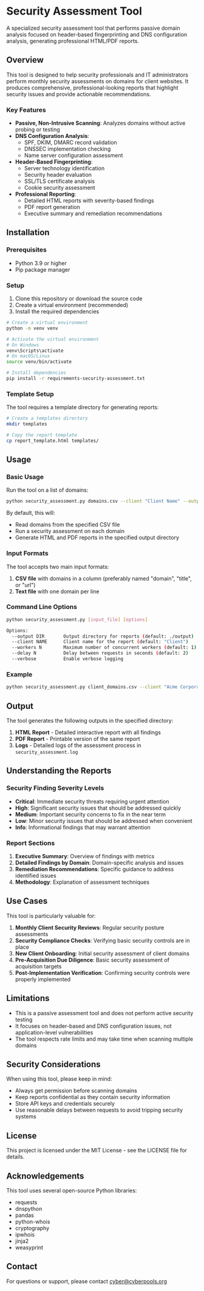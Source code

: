 # Security Assessment Tool

A specialized security assessment tool that performs passive domain analysis focused on header-based fingerprinting and DNS configuration analysis, generating professional HTML/PDF reports.

## Overview

This tool is designed to help security professionals and IT administrators perform monthly security assessments on domains for client websites. It produces comprehensive, professional-looking reports that highlight security issues and provide actionable recommendations.

### Key Features

- **Passive, Non-Intrusive Scanning**: Analyzes domains without active probing or testing
- **DNS Configuration Analysis**: 
  - SPF, DKIM, DMARC record validation
  - DNSSEC implementation checking
  - Name server configuration assessment
- **Header-Based Fingerprinting**:
  - Server technology identification
  - Security header evaluation
  - SSL/TLS certificate analysis
  - Cookie security assessment
- **Professional Reporting**:
  - Detailed HTML reports with severity-based findings
  - PDF report generation
  - Executive summary and remediation recommendations

## Installation

### Prerequisites

- Python 3.9 or higher
- Pip package manager

### Setup

1. Clone this repository or download the source code
2. Create a virtual environment (recommended)
3. Install the required dependencies

```bash
# Create a virtual environment
python -m venv venv

# Activate the virtual environment
# On Windows
venv\Scripts\activate
# On macOS/Linux
source venv/bin/activate

# Install dependencies
pip install -r requirements-security-assessment.txt
```

### Template Setup

The tool requires a template directory for generating reports:

```bash
# Create a templates directory
mkdir templates

# Copy the report template
cp report_template.html templates/
```

## Usage

### Basic Usage

Run the tool on a list of domains:

```bash
python security_assessment.py domains.csv --client "Client Name" --output ./reports
```

By default, this will:
- Read domains from the specified CSV file
- Run a security assessment on each domain
- Generate HTML and PDF reports in the specified output directory

### Input Formats

The tool accepts two main input formats:

1. **CSV file** with domains in a column (preferably named "domain", "title", or "url")
2. **Text file** with one domain per line

### Command Line Options

```bash
python security_assessment.py [input_file] [options]

Options:
  --output DIR       Output directory for reports (default: ./output)
  --client NAME      Client name for the report (default: "Client")
  --workers N        Maximum number of concurrent workers (default: 1)
  --delay N          Delay between requests in seconds (default: 2)
  --verbose          Enable verbose logging
```

### Example

```bash
python security_assessment.py client_domains.csv --client "Acme Corporation" --output ./reports/acme --workers 2 --delay 3
```

## Output

The tool generates the following outputs in the specified directory:

1. **HTML Report** - Detailed interactive report with all findings
2. **PDF Report** - Printable version of the same report
3. **Logs** - Detailed logs of the assessment process in `security_assessment.log`

## Understanding the Reports

### Security Finding Severity Levels

- **Critical**: Immediate security threats requiring urgent attention
- **High**: Significant security issues that should be addressed quickly
- **Medium**: Important security concerns to fix in the near term
- **Low**: Minor security issues that should be addressed when convenient
- **Info**: Informational findings that may warrant attention

### Report Sections

1. **Executive Summary**: Overview of findings with metrics
2. **Detailed Findings by Domain**: Domain-specific analysis and issues
3. **Remediation Recommendations**: Specific guidance to address identified issues
4. **Methodology**: Explanation of assessment techniques

## Use Cases

This tool is particularly valuable for:

1. **Monthly Client Security Reviews**: Regular security posture assessments
2. **Security Compliance Checks**: Verifying basic security controls are in place
3. **New Client Onboarding**: Initial security assessment of client domains
4. **Pre-Acquisition Due Diligence**: Basic security assessment of acquisition targets
5. **Post-Implementation Verification**: Confirming security controls were properly implemented

## Limitations

- This is a passive assessment tool and does not perform active security testing
- It focuses on header-based and DNS configuration issues, not application-level vulnerabilities
- The tool respects rate limits and may take time when scanning multiple domains

## Security Considerations

When using this tool, please keep in mind:

- Always get permission before scanning domains
- Keep reports confidential as they contain security information
- Store API keys and credentials securely
- Use reasonable delays between requests to avoid tripping security systems

## License

This project is licensed under the MIT License - see the LICENSE file for details.

## Acknowledgements

This tool uses several open-source Python libraries:
- requests
- dnspython
- pandas
- python-whois
- cryptography
- ipwhois
- jinja2
- weasyprint

## Contact

For questions or support, please contact cyber@cyberpools.org
